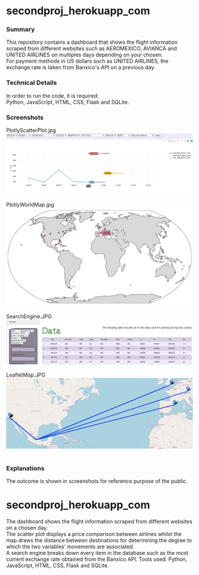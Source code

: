 # secondproj_herokuapp_com
### Summary
This repository contains a dashboard that shows the flight information scraped from different websites such as AEROMEXICO, AVIANCA and UNITED AIRLINES on multiples days depending on your chosen.<br>
For payment methods in US dollars such as UNITED AIRLINES, the exchange rate is taken from Banxico's API on a previous day. 
### Technical Details
In order to run the code, it is required:<br>
Python, JavaScript, HTML, CSS, Flask and SQLite. <br>
### Screenshots
PlotlyScatterPlot.jpg<br>
![PlotlyScatterPlot](PlotlyScatterPlot.jpg)<br><br>
PlotlyWorldMap.jpg<br>
![PlotlyWorldMap](PlotlyWorldMap.jpg)<br><br>
SearchEngine.JPG<br>
![SearchEngine](SearchEngine.JPG)<br><br>
LeafletMap.JPG<br>
![LeafletMap](LeafletMap.JPG)<br><br>
### Explanations<br>
The outcome is shown in screenshots for reference purpose of the public.<br>
# secondproj_herokuapp_com
 The dashboard shows the flight information scraped from different websites on a chosen day.<br>
 The scatter plot displays a price comparison between airlines whilst the map draws the distance
between destinations for determining the degree to which the two variables&#39; movements are
associated.<br>
 A search engine breaks down every item in the database such as the most current
exchange rate obtained from the Banxico API. Tools used: Python, JavaScript, HTML, CSS, Flask and
SQLite.
